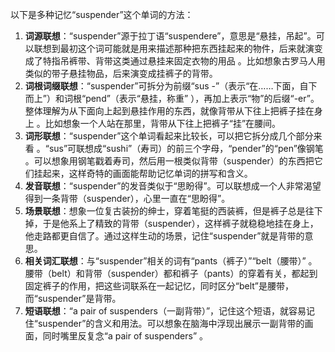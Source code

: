 以下是多种记忆“suspender”这个单词的方法：
1. **词源联想**：“suspender”源于拉丁语“suspendere”，意思是“悬挂，吊起”。可以联想到最初这个词可能就是用来描述那种把东西挂起来的物件，后来就演变成了特指吊裤带、背带这类通过悬挂来固定衣物的用品 。比如想象古罗马人用类似的带子悬挂物品，后来演变成挂裤子的背带。
2. **词根词缀联想**：“suspender”可拆分为前缀“sus -”（表示“在……下面，自下而上”）和词根“pend”（表示“悬挂，称重” ），再加上表示“物”的后缀“-er”。整体理解为从下面向上起到悬挂作用的东西，就像背带从下往上把裤子挂在身上 。比如想象一个人站在那里，背带从下往上把裤子“挂”在腰间。
3. **词形联想**：“suspender”这个单词看起来比较长，可以把它拆分成几个部分来看 。“sus”可联想成“sushi”（寿司）的前三个字母，“pender”的“pen”像钢笔 。可以想象用钢笔戳着寿司，然后用一根类似背带（suspender）的东西把它们挂起来，这样奇特的画面能帮助记忆单词的拼写和含义。
4. **发音联想**：“suspender”的发音类似于“思盼得”。可以联想成一个人非常渴望得到一条背带（suspender），心里一直在“思盼得”。
5. **场景联想**：想象一位复古装扮的绅士，穿着笔挺的西装裤，但是裤子总是往下掉，于是他系上了精致的背带（suspender），这样裤子就稳稳地挂在身上，他走路都更自信了。通过这样生动的场景，记住“suspender”就是背带的意思。
6. **相关词汇联想**：与“suspender”相关的词有“pants（裤子）”“belt（腰带）” 。腰带（belt）和背带（suspender）都和裤子（pants）的穿着有关，都起到固定裤子的作用，把这些词联系在一起记忆，同时区分“belt”是腰带，而“suspender”是背带。
7. **短语联想**：“a pair of suspenders（一副背带）”，记住这个短语，就容易记住“suspender”的含义和用法。可以想象在脑海中浮现出展示一副背带的画面，同时嘴里反复念“a pair of suspenders” 。 